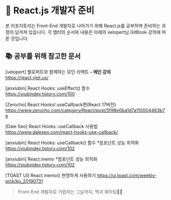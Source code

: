 # 🔮 React.js 개발자 준비

본 리포지토리는 Front-End 개발자로 나아가기 위해 React.js를 공부하며 준비하는 과정이 담겨져 있습니다.
각 챕터의 순서와 내용은 아래의 velopert님 GitBook 강의에 따른 것입니다.

## 📚 공부를 위해 참고한 문서

[velopert] 벨로퍼트와 함께하는 모던 리액트 <b>- 메인 강의</b><br>
https://react.vlpt.us/

[anxiubin] React Hooks: useEffect() 함수<br>
https://xiubindev.tistory.com/100

[Zerocho] React Hooks! useCallback편(React 17버전)<br>
https://www.zerocho.com/category/React/post/5f98e0ba1d7a110004463b7e

[Dale Seo] React Hooks: useCallback 사용법<br>
https://www.daleseo.com/react-hooks-use-callback/

[anxiubin] React Hooks: useCallback() 함수 *컴포넌트 성능 최적화<br>
https://xiubindev.tistory.com/102

[anxiubin] React.memo *컴포넌트 성능 최적화<br>
https://xiubindev.tistory.com/102

[TOAST UI] React.memo() 현명하게 사용하기
https://ui.toast.com/weekly-pick/ko_20190731

> Front-End 개발자로 거듭하는 그날까지, 백괴 화이팅💪🔥

